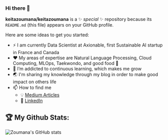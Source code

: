 ### Hi there 👋


**keitazoumana/keitazoumana** is a ✨ _special_ ✨ repository because its `README.md` (this file) appears on your GitHub profile.

Here are some ideas to get you started:

- ⚡ I am currently Data Scientist at Axionable, first Sustainable AI startup in France and Canada
- ❤️ My areas of expertise are Natural Language Processing, Cloud Computing, MLOps, Taekwondo, and good food 🥘 
- 🌱 I’m addicted to continuous learning, which makes me grow
- 🌏 I'm sharing my knowledge through my blog in order to make good impact on others life
- 📫 How to find me
  - 💡 [Medium Articles](https://zoumanakeita.medium.com/)
  - 🏢 [LinkedIn](https://www.linkedin.com/in/zoumana-keita/)

## 🏆 My Github Stats:
![Zoumana's GitHub stats](https://github-readme-stats.vercel.app/api?username=keitazoumana&hide_title=true&count_private=true&show_icons=true&theme=tokyonight)


